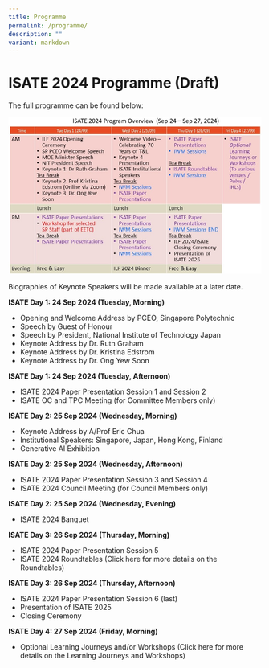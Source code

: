 ```yaml
---
title: Programme
permalink: /programme/
description: ""
variant: markdown
---
```

# ISATE 2024 Programme (Draft)

The full programme can be found below:

![](/images/ISATE_2024___Program_Overview__based_on_Jan_16_deck_.jpg)


Biographies of Keynote Speakers will be made available at a later date.

**ISATE Day 1: 24 Sep 2024 (Tuesday, Morning)**
- Opening and Welcome Address by PCEO, Singapore Polytechnic
- Speech by Guest of Honour
- Speech by President, National Institute of Technology Japan
- Keynote Address by Dr. Ruth Graham
- Keynote Address by Dr. Kristina Edstrom
- Keynote Address by Dr. Ong Yew Soon

**ISATE Day 1: 24 Sep 2024 (Tuesday, Afternoon)**
- ISATE 2024 Paper Presentation Session 1 and Session 2
- ISATE OC and TPC Meeting (for Committee Members only)

**ISATE Day 2: 25 Sep 2024 (Wednesday, Morning)**
- Keynote Address by A/Prof Eric Chua
- Institutional Speakers: Singapore, Japan, Hong Kong, Finland
- Generative AI Exhibition

**ISATE Day 2: 25 Sep 2024 (Wednesday, Afternoon)**
- ISATE 2024 Paper Presentation Session 3 and Session 4
- ISATE 2024 Council Meeting (for Council Members only)

**ISATE Day 2: 25 Sep 2024 (Wednesday, Evening)**
- ISATE 2024 Banquet

<a name="26Sep2024"></a>
**ISATE Day 3: 26 Sep 2024 (Thursday, Morning)**
- ISATE 2024 Paper Presentation Session 5
- ISATE 2024 Roundtables (Click here for more details on the Roundtables)


**ISATE Day 3: 26 Sep 2024 (Thursday, Afternoon)**
- ISATE 2024 Paper Presentation Session 6 (last)
- Presentation of ISATE 2025
- Closing Ceremony

**ISATE Day 4: 27 Sep 2024 (Friday, Morning)**
- Optional Learning Journeys and/or Workshops (Click here for more details on the Learning Journeys and Workshops)